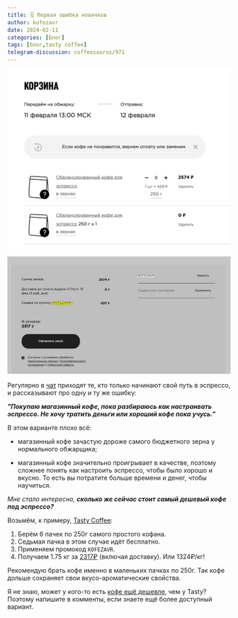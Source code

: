 ```yaml
---
title: 🗒 Первая ошибка новичков
author: kofezavr
date: 2024-02-11
categories: [Блог]
tags: [блог,tasty coffee]
telegram-discussion: coffeesaurus/971
--- 
```

![Первая ошибка новичков](/assets/img/posts/24/02/tasty-1.jpg)

![Первая ошибка новичков](/assets/img/posts/24/02/tasty-2.jpg)

Регулярно в [чат](https://t.me/kofezavr) приходят те, кто только начинают свой путь в эспрессо, и рассказывают про одну и ту же ошибку:

***"Покупаю магазинный кофе, пока разбираюсь как настраивать эспрессо. Не хочу тратить деньги или хороший кофе пока учусь."***

В этом варианте плохо всё:

- магазинный кофе зачастую дороже самого бюджетного зерна у нормального обжарщика;

- магазинный кофе значительно проигрывает в качестве, поэтому сложнее понять как настроить эспрессо, чтобы было хорошо и вкусно. То есть вы потратите больше времени и денег, чтобы научиться.

*Мне стало интересно, **сколько же сейчас стоит самый дешевый кофе под эспрессо?***

Возьмём, к примеру, [Tasty Coffee](https://kofezavr.ru/categories/tasty-coffee/):
1. Берём 6 пачек по 250г самого простого кофана.
2. Седьмая пачка в этом случае идёт бесплатно.
3. Применяем промокод ```KOFEZAVR```.
4. Получаем 1.75 кг за [2317₽](https://shop.tastycoffee.ru/basket?cart=c1ebddc9-bc63-4d24-b554-fd0d55c9f301) (включая доставку). Или 1324₽/кг!

Рекомендую брать кофе именно в маленьких пачках по 250г. Так кофе дольше сохраняет свои вкусо-ароматические свойства.

Я не знаю, может у кого-то есть [кофе ещё дешевле](https://kofezavr.ru/promo/), чем у Tasty? Поэтому напишите в комменты, если знаете ещё более доступный вариант.